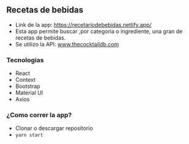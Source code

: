 ## Recetas de bebidas
- Link de la app: https://recetariodebebidas.netlify.app/
- Esta app permite buscar ,por categoria o ingrediente, una gran de recetas de bebidas.
- Se utilizo la API: www.thecocktaildb.com
 
### Tecnologias

- React 
- Context
- Bootstrap
- Material UI
- Axios

### ¿Como correr la app?
- Clonar o descargar repositorio
- `yarn start`


